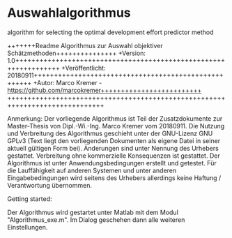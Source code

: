 # Auswahlalgorithmus
algorithm for selecting the optimal development effort predictor method

+++++++Readme Algorithmus zur Auswahl objektiver Schätzmethoden+++++++++++++++
+Version: 1.0+++++++++++++++++++++++++++++++++++++++++++++++++++++++++++++++++
+Veröffentlicht: 20180911+++++++++++++++++++++++++++++++++++++++++++++++++++++
+Autor: Marco Kremer - https://github.com/marcokremer+++++++++++++++++++++++++
++++++++++++++++++++++++++++++++++++++++++++++++++++++++++++++++++++++++++++++

Anmerkung: 
Der vorliegende Algorithmus ist Teil der Zusatzdokumente zur Master-Thesis von Dipl.-Wi.-Ing. Marco Kremer vom 20180911. Die Nutzung und Verbreitung des Algorithmus geschieht unter der GNU-Lizenz GNU GPLv3 (Text liegt den vorliegenden Dokumenten als eigene Datei in seiner aktuell gültigen Form bei). Änderungen sind unter Nennung des Urhebers gestattet. Verbreitung ohne kommerzielle Konsequenzen ist gestattet. Der Algorithmus ist unter Anwendungsbedingungen erstellt und getestet. Für die Lauffähigkeit auf anderen Systemen und unter anderen Eingabebedingungen wird seitens des Urhebers allerdings keine Haftung / Verantwortung übernommen.

Getting started:

Der Algorithmus wird gestartet unter Matlab mit dem Modul "Algorithmus_exe.m".
Im Dialog geschehen dann alle weiteren Einstellungen.
